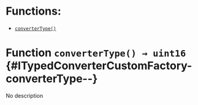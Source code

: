 # Functions:

- [`converterType()`](#ITypedConverterCustomFactory-converterType--)

# Function `converterType() → uint16` {#ITypedConverterCustomFactory-converterType--}

No description
